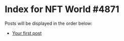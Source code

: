 # Index for NFT World #4871
Posts will be displayed in the order below:

- [Your first post](./001-first.md)

